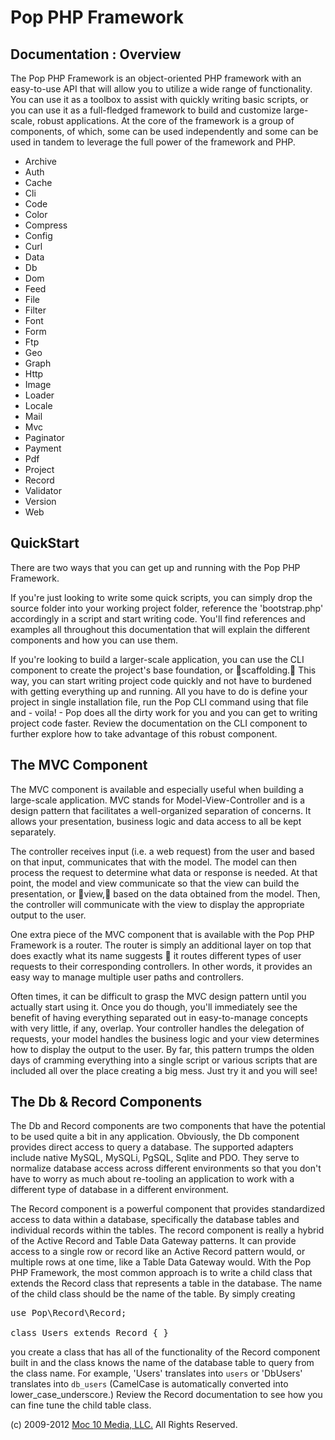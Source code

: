 Pop PHP Framework
=================

Documentation : Overview
------------------------

The Pop PHP Framework is an object-oriented PHP framework with an easy-to-use API that will allow you to utilize a wide range of functionality. You can use it as a toolbox to assist with quickly writing basic scripts, or you can use it as a full-fledged framework to build and customize large-scale, robust applications. At the core of the framework is a group of components, of which, some can be used independently and some can be used in tandem to leverage the full power of the framework and PHP.

* Archive
* Auth
* Cache
* Cli
* Code
* Color
* Compress
* Config
* Curl
* Data
* Db
* Dom
* Feed
* File
* Filter
* Font
* Form
* Ftp
* Geo
* Graph
* Http
* Image
* Loader
* Locale
* Mail
* Mvc
* Paginator
* Payment
* Pdf
* Project
* Record
* Validator
* Version
* Web

QuickStart
----------

There are two ways that you can get up and running with the Pop PHP Framework.

If you're just looking to write some quick scripts, you can simply drop the source folder into your working project folder, reference the 'bootstrap.php' accordingly in a script and start writing code. You'll find references and examples all throughout this documentation that will explain the different components and how you can use them.

If you're looking to build a larger-scale application, you can use the CLI component to create the project's base foundation, or scaffolding. This way, you can start writing project code quickly and not have to burdened with getting everything up and running. All you have to do is define your project in single installation file, run the Pop CLI command using that file and - voila! - Pop does all the dirty work for you and you can get to writing project code faster. Review the documentation on the CLI component to further explore how to take advantage of this robust component.

The MVC Component
-----------------

The MVC component is available and especially useful when building a large-scale application. MVC stands for Model-View-Controller and is a design pattern that facilitates a well-organized separation of concerns. It allows your presentation, business logic and data access to all be kept separately.

The controller receives input (i.e. a web request) from the user and based on that input, communicates that with the model. The model can then process the request to determine what data or response is needed. At that point, the model and view communicate so that the view can build the presentation, or view, based on the data obtained from the model. Then, the controller will communicate with the view to display the appropriate output to the user.

One extra piece of the MVC component that is available with the Pop PHP Framework is a router. The router is simply an additional layer on top that does exactly what its name suggests  it routes different types of user requests to their corresponding controllers. In other words, it provides an easy way to manage multiple user paths and controllers.

Often times, it can be difficult to grasp the MVC design pattern until you actually start using it. Once you do though, you'll immediately see the benefit of having everything separated out in easy-to-manage concepts with very little, if any, overlap. Your controller handles the delegation of requests, your model handles the business logic and your view determines how to display the output to the user. By far, this pattern trumps the olden days of cramming everything into a single script or various scripts that are included all over the place creating a big mess. Just try it and you will see!

The Db & Record Components
--------------------------

The Db and Record components are two components that have the potential to be used quite a bit in any application. Obviously, the Db component provides direct access to query a database. The supported adapters include native MySQL, MySQLi, PgSQL, Sqlite and PDO. They serve to normalize database access across different environments so that you don't have to worry as much about re-tooling an application to work with a different type of database in a different environment.

The Record component is a powerful component that provides standardized access to data within a database, specifically the database tables and individual records within the tables. The record component is really a hybrid of the Active Record and Table Data Gateway patterns. It can provide access to a single row or record like an Active Record pattern would, or multiple rows at one time, like a Table Data Gateway would. With the Pop PHP Framework, the most common approach is to write a child class that extends the Record class that represents a table in the database. The name of the child class should be the name of the table. By simply creating

<pre>
use Pop\Record\Record;

class Users extends Record { }
</pre>

you create a class that has all of the functionality of the Record component built in and the class knows the name of the database table to query from the class name. For example,  'Users' translates into `users` or 'DbUsers' translates into `db_users` (CamelCase is automatically converted into lower_case_underscore.) Review the Record documentation to see how you can fine tune the child table class.

(c) 2009-2012 [Moc 10 Media, LLC.](http://www.moc10media.com) All Rights Reserved.
